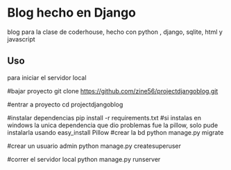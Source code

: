 # Blog hecho en Django

blog para la clase de coderhouse, hecho con python , django, sqlite, html y javascript

## Uso

para iniciar el servidor local

#bajar proyecto
git clone https://github.com/zine56/projectdjangoblog.git

#entrar a proyecto
cd projectdjangoblog

#instalar dependencias
pip install -r requirements.txt 
#si instalas en windows la unica dependencia que dio problemas fue la pillow, solo pude instalarla usando easy_install Pillow
#crear la bd
python manage.py migrate 


#crear un usuario admin
python manage.py createsuperuser


#correr el servidor local
python manage.py runserver

